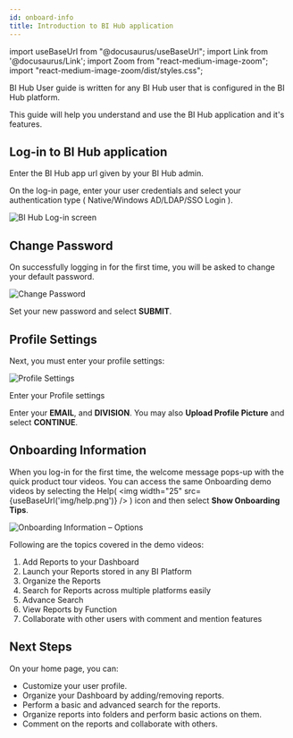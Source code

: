 ```yaml
---
id: onboard-info
title: Introduction to BI Hub application
---
```


import useBaseUrl from "@docusaurus/useBaseUrl";
import Link from '@docusaurus/Link';
import Zoom from "react-medium-image-zoom";
import "react-medium-image-zoom/dist/styles.css";

BI Hub User guide is written for any BI Hub user that is configured in the BI Hub platform.

This guide will help you understand and use the BI Hub application and it's features.

## Log-in to BI Hub application

Enter the BI Hub app url given by your BI Hub admin.

On the log-in page, enter your user credentials and select your authentication type ( Native/Windows AD/LDAP/SSO Login ).

<div class="center">
  <Zoom>
    <img alt="BI Hub Log-in screen" src={useBaseUrl('/doc-images/fig3_3-web-verification.png')}/>
  </Zoom>
</div>

## Change Password

On successfully logging in for the first time, you will be asked to change your default password.

<div class="center">
  <Zoom>
    <img alt="Change Password" src={useBaseUrl('doc-images/user-guide/change-passwd.png')}/>
  </Zoom>
</div>

Set your new password and select **SUBMIT**.

## Profile Settings

Next, you must enter your profile settings:

<div class="center">
  <Zoom>
    <img alt="Profile Settings" src={useBaseUrl('doc-images/user-guide/profile-settings.png')}/>
  </Zoom>
  <p>Enter your Profile settings</p>
</div>

Enter your **EMAIL**, and **DIVISION**. You may also **Upload Profile Picture** and select **CONTINUE**.

## Onboarding Information

When you log-in for the first time, the welcome message pops-up with the quick product tour videos.
You can access the same Onboarding demo videos by selecting the Help( <img width="25" src={useBaseUrl('img/help.png')} /> ) icon and then select **Show Onboarding Tips**.

<div class="center">
  <Zoom>
    <img alt="Onboarding Information – Options" src={useBaseUrl('doc-images/user-guide/dashboard.png')}/>
  </Zoom>
</div>

Following are the topics covered in the demo videos:

1. Add Reports to your Dashboard
1. Launch your Reports stored in any BI Platform
1. Organize the Reports
1. Search for Reports across multiple platforms easily
1. Advance Search
1. View Reports by Function
1. Collaborate with other users with comment and mention features

## Next Steps

On your home page, you can:

* Customize your user profile.
* Organize your Dashboard by adding/removing reports.
* Perform a basic and advanced search for the reports.
* Organize reports into folders and perform basic actions on them.
* Comment on the reports and collaborate with others.
